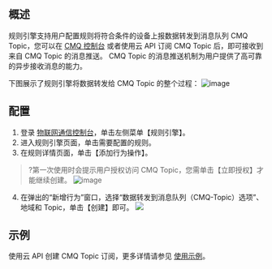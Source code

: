 ## 概述
规则引擎支持用户配置规则将符合条件的设备上报数据转发到消息队列 CMQ Topic，您可以在 [CMQ 控制台](https://console.cloud.tencent.com/mq/topic?rid=1) 或者使用云 API 订阅 CMQ Topic 后，即可接收到来自 CMQ Topic 的消息推送。 CMQ Topic 的消息推送机制为用户提供了高可靠的异步接收消息的能力。

下图展示了规则引擎将数据转发给 CMQ Topic 的整个过程：
![image](http://qzonestyle.gtimg.cn/qzone/vas/opensns/res/img/iot_cmq_topic.png)


## 配置
1. 登录 [物联网通信控制台](https://console.cloud.tencent.com/iotcloud)，单击左侧菜单【规则引擎】。
2. 进入规则引擎页面，单击需要配置的规则。
3. 在规则详情页面，单击【添加行为操作】。
>?第一次使用时会提示用户授权访问 CMQ Topic，您需单击【立即授权】才能继续创建。
![image](https://main.qcloudimg.com/raw/53d30358667dd6f89d14eb777528eeed.png)
4. 在弹出的“新增行为”窗口，选择“数据转发到消息队列（CMQ-Topic）选项”、地域和 Topic，单击【创建】即可。
![](https://main.qcloudimg.com/raw/c71b51f926b45a7b49e4bb6ef2d77000.png)




## 示例
使用云 API 创建 CMQ Topic 订阅，更多详情请参见 [使用示例](https://cloud.tencent.com/document/api/406/5853)。
